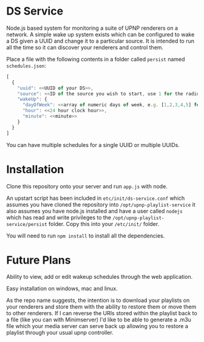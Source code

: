 DS Service
==========

Node.js based system for monitoring a suite of UPNP renderers on a network. A simple wake up system exists which can be configured to wake a DS given a UUID and change it to a particular source. It is intended to run all the time so it can discover your renderers and control them. 

Place a file with the following contents in a folder called `persist` named `schedules.json`:

```javascript
[
  {
    "uuid": <<UUID of your DS>>,
    "source": <<ID of the source you wish to start, use 1 for the radio>>,
    "wakeUp": {
      "dayOfWeek": <<array of numeric days of week, e.g. [1,2,3,4,5] for weekdays>>
      "hour": <<24 hour clock hour>>,
      "minute": <<minute>>
    }
  }
]
```

You can have multiple schedules for a single UUID or multiple UUIDs. 

Installation
============

Clone this repository onto your server and run `app.js` with node. 

An upstart script has been included in `etc/init/ds-service.conf` which assumes you have cloned the repository into `/opt/upnp-playlist-service` it also assumes you have node.js installed and have a user called `nodejs` which has read and write privileges to the `/opt/upnp-playlist-service/persist` folder. Copy this into your `/etc/init/` folder. 

You will need to run `npm install` to install all the dependencies. 

Future Plans
============

Ability to view, add or edit wakeup schedules through the web application. 

Easy installation on windows, mac and linux. 

As the repo name suggests, the intention is to download your playlists on your renderers and store them with the ability to restore them or move them to other renderers. If I can reverse the URIs stored within the playlist back to a file (like you can with Minimserver) I'd like to be able to generate a .m3u file which your media server can serve back up allowing you to restore a playlist through your usual upnp controller. 
